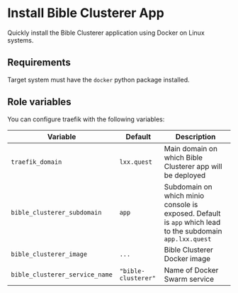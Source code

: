 # Install Bible Clusterer App

Quickly install the Bible Clusterer application using Docker on Linux systems.

## Requirements

Target system must have the `docker` python package installed.

## Role variables

You can configure traefik with the following variables:

| Variable                       | Default             | Description                                                                                               |
| ------------------------------ | ------------------- | --------------------------------------------------------------------------------------------------------- |
| `traefik_domain`               | `lxx.quest`         | Main domain on which Bible Clusterer app will be deployed                                                 |
| `bible_clusterer_subdomain`    | `app`               | Subdomain on which minio console is exposed. Default is `app` which lead to the subdomain `app.lxx.quest` |
| `bible_clusterer_image`        | `...`               | Bible Clusterer Docker image                                                                              |
| `bible_clusterer_service_name` | `"bible-clusterer"` | Name of Docker Swarm service                                                                              |
